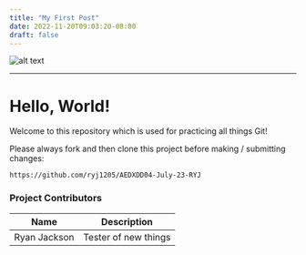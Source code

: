 ```yaml
---
title: "My First Post"
date: 2022-11-20T09:03:20-08:00
draft: false
---
```



![alt text](https://cdn.foliovision.com/images/2017/03/i-love-markdown.png)

---

# Hello, World!

Welcome to this repository which is used for practicing all things Git!

Please always fork and then clone this project before making / submitting changes:

```
https://github.com/ryj1205/AEDXDD04-July-23-RYJ
```

### Project Contributors

| Name         | Description |
| -----------  | ----------- |
| Ryan Jackson | Tester of new things |
